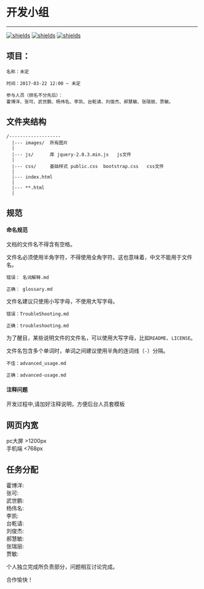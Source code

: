 # 开发小组

---
[![shields](https://img.shields.io/badge/README-CN-green.svg)]() 
[![shields](https://img.shields.io/badge/README-EN-green.svg)]()
[![shields](https://img.shields.io/vso/build/larsbrinkhoff/953a34b9-5966-4923-a48a-c41874cfb5f5/1.svg)]()

## 项目：   
```
名称：未定
```
```
时间：2017-03-22 12:00 ~ 未定
```
```
参与人员（排名不分先后）：
霍博洋、张可、武世鹏、杨伟名、李凯、台乾请、刘俊杰、郝慧敏、张瑞丽、贾敏。
```
## 文件夹结构
```
/-------------------
  |--- images/  所有图片
  |
  |--- js/      库 jquery-2.0.3.min.js   js文件
  |
  |--- css/     基础样式 public.css  bootstrap.css   css文件
  |
  |--- index.html
  |
  |--- **.html
  |
```
## 规范

#### 命名规范

文档的文件名不得含有空格。

文件名必须使用半角字符，不得使用全角字符。这也意味着，中文不能用于文件名。

```
错误： 名词解释.md

正确： glossary.md

```

文件名建议只使用小写字母，不使用大写字母。

```
错误：TroubleShooting.md

正确：troubleshooting.md

```

为了醒目，某些说明文件的文件名，可以使用大写字母，比如`README`、`LICENSE`。

文件名包含多个单词时，单词之间建议使用半角的连词线（`-`）分隔。

```
不佳：advanced_usage.md

正确：advanced-usage.md
```
#### 注释问题   
开发过程中,请加好注释说明，方便后台人员套模板

## 网页内宽
  pc大屏 >1200px     
  手机端 <768px

## 任务分配
霍博洋:   
张可:   
武世鹏:   
杨伟名:   
李凯:   
台乾请:   
刘俊杰:   
郝慧敏:   
张瑞丽:   
贾敏:   


  个人独立完成所负责部分，问题相互讨论完成。

  合作愉快！
  

